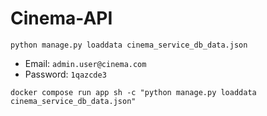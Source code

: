 # Cinema-API

`python manage.py loaddata cinema_service_db_data.json`

  - Email: `admin.user@cinema.com`
  - Password: `1qazcde3`

`docker compose run app sh -c "python manage.py loaddata cinema_service_db_data.json"`
